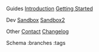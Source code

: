 Guides
[Introduction](/)
[Getting Started](/getting-started)

Dev
[Sandbox](/docs/sandbox)
[Sandbox2](/docs/sandbox2)

Other
[Contact](/contact)
[Changelog](/changelog)

Schema
:branches
:tags
